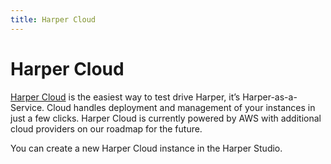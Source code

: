 ```yaml
---
title: Harper Cloud
---
```


# Harper Cloud

[Harper Cloud](https:/studio.harperdb.io/) is the easiest way to test drive Harper, it’s Harper-as-a-Service. Cloud handles deployment and management of your instances in just a few clicks. Harper Cloud is currently powered by AWS with additional cloud providers on our roadmap for the future.

You can create a new Harper Cloud instance in the Harper Studio.
